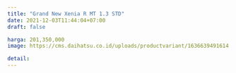 ```yaml
---
title: "Grand New Xenia R MT 1.3 STD"
date: 2021-12-03T11:44:04+07:00
draft: false

harga: 201,350,000
image: https://cms.daihatsu.co.id/uploads/productvariant/1636639491614.png

detail: 
---
```


